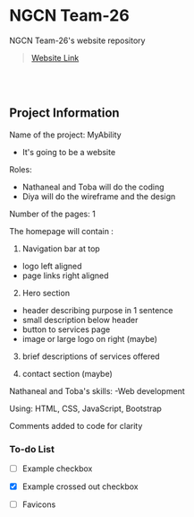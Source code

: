 # NGCN Team-26

NGCN Team-26's website repository
> [Website Link](https://hadeelsala7.github.io/team-26/)

<br><br> <!-- Just line breaks -->

## Project Information
Name of the project: MyAbility
- It's going to be a website 

Roles:
- Nathaneal and Toba will do the coding 
- Diya will do the wireframe and the design 

Number of the pages: 1 

The homepage will contain :
1) Navigation bar at top 
- logo left aligned
- page links right aligned

2) Hero section 
- header describing purpose in 1 sentence 
- small description below header
- button to services page 
- image or large logo on right (maybe)

3) brief descriptions of services offered 

4) contact section (maybe) 

Nathaneal and Toba's skills:
-Web development

Using: HTML, CSS, JavaScript, Bootstrap

Comments added to code for clarity

### To-do List
- [ ] Example checkbox
- [x] Example crossed out checkbox
- [ ] Favicons






